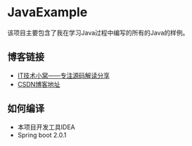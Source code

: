 # JavaExample
该项目主要包含了我在学习Java过程中编写的所有的Java的样例。

## 博客链接
* [IT技术小窝——专注源码解读分享](http://47777205.com)
* [CSDN博客地址](https://blog.csdn.net/m47838704/)

## 如何编译
* 本项目开发工具IDEA
* Spring boot 2.0.1



